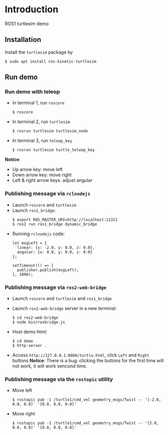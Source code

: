 # Introduction
ROS1 turtlesim demo

## Installation
Install the `turtlesim` package by
```
$ sudo apt install ros-kinetic-turtlesim
```

## Run demo
### Run demo with teleop
* In terminal 1, run `roscore`
  ```
  $ roscore
  ```

* In terminal 2, run `turtlesim`
  ```
  $ rosrun turtlesim turtlesim_node
  ```

* In terminal 3, run `teleop_key`
  ```
  $ rosrun turtlesim turtle_teleop_key
  ```

**Notice**:
  * Up arrow key: move left
  * Down arrow key: move right
  * Left & right arrow keys: adjust angular

### Publishing message via `rclnodejs`
* Launch `roscore` and `turtlesim`
* Launch `ros1_bridge`:
  ```
  $ export ROS_MASTER_URI=http://localhost:11311
  $ ros2 run ros1_bridge dynamic_bridge
  ```
* Running `rclnodejs` code:
  ```
  let msgLeft = {
    linear: {x: -2.0, y: 0.0, z: 0.0},
    angular: {x: 0.0, y: 0.0, z: 0.0}
  };

  setTimeout(() => {
    publisher.publish(msgLeft);
  }, 1000);
  ```

### Publishing message via `ros2-web-bridge`
* Launch `roscore` and `turtlesim` and `ros1_bridge`
* Launch `ros2-web-bridge` server in a new terminal:
  ```
  $ cd ros2-web-bridge
  $ node bin/rosbridge.js
  ```
* Host demo html:
  ```
  $ cd demo
  $ http-server .
  ```

* Access `http://127.0.0.1:8080/turtle.html`, click `Left` and `Right` buttons
  **Notice**: There is a bug: clicking the buttons for the first time will not work, it will work sencond time.

### Publishing message via the `rostopic` utility
* Move left
  ```
  $ rostopic pub -1 /turtle1/cmd_vel geometry_msgs/Twist -- '[-2.0, 0.0, 0.0]' '[0.0, 0.0, 0.0]'
  ```

* Move right
  ```
  $ rostopic pub -1 /turtle1/cmd_vel geometry_msgs/Twist -- '[2.0, 0.0, 0.0]' '[0.0, 0.0, 0.0]'
  ```
